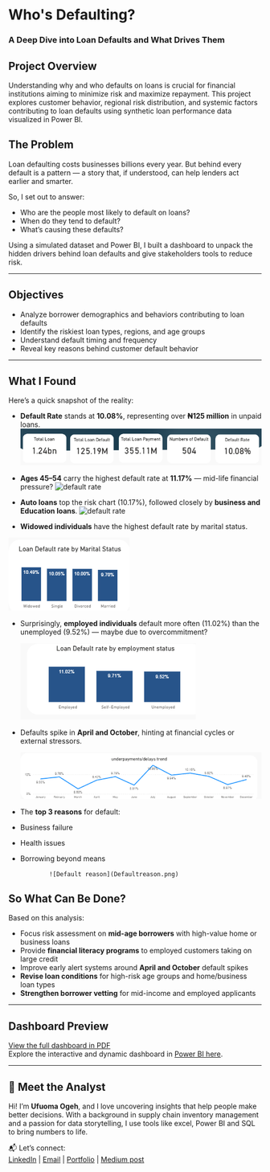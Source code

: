#  Who's Defaulting?  
### A Deep Dive into Loan Defaults and What Drives Them

## Project Overview
Understanding why and who defaults on loans is crucial for financial institutions aiming to minimize risk and maximize repayment. This project explores customer behavior, regional risk distribution, and systemic factors contributing to loan defaults using synthetic loan performance data visualized in Power BI.

##  The Problem

Loan defaulting costs businesses billions every year. But behind every default is a pattern — a story that, if understood, can help lenders act earlier and smarter.  

So, I set out to answer:
- Who are the people most likely to default on loans?
- When do they tend to default?
- What’s causing these defaults?

Using a simulated dataset and Power BI, I built a dashboard to unpack the hidden drivers behind loan defaults and give stakeholders tools to reduce risk.

---

##  Objectives

- Analyze borrower demographics and behaviors contributing to loan defaults  
- Identify the riskiest loan types, regions, and age groups  
- Understand default timing and frequency  
- Reveal key reasons behind customer default behavior

---

##  What I Found

Here’s a quick snapshot of the reality:

-  **Default Rate** stands at **10.08%**, representing over **₦125 million** in unpaid loans.
  ![KPI](kpi.png)

-  **Ages 45–54** carry the highest default rate at **11.17%** — mid-life financial pressure?
  ![default rate](Defaul_by_age.png)

-  **Auto loans** top the risk chart (10.17%), followed closely by **business and Education loans**.
       ![default rate](Defaulbylt.png)    

-  **Widowed individuals** have the highest default rate by marital status.
  
  ![default](Defaultms.png)

-  Surprisingly, **employed individuals** default more often (11.02%) than the unemployed (9.52%) — maybe due to overcommitment?
  
   ![default](Defaultes.png)

-  Defaults spike in **April and October**, hinting at financial cycles or external stressors.

   ![Default trend](Defaulttrend.png)


-  The **top 3 reasons** for default:  
  - Business failure  
  - Health issues
  - Borrowing beyond means

                ![Default reason](Defaultreason.png)

##  So What Can Be Done?

Based on this analysis:
-  Focus risk assessment on **mid-age borrowers** with high-value home or business loans
-  Provide **financial literacy programs** to employed customers taking on large credit
-  Improve early alert systems around **April and October** default spikes
-  **Revise loan conditions** for high-risk age groups and home/business loan types
-  **Strengthen borrower vetting** for mid-income and employed applicants 

 ---

 
##  Dashboard Preview

 [View the full dashboard in PDF](./Loan%20Default%20dashboard.pdf)  
 Explore the interactive and dynamic dashboard in [Power BI here](https://app.powerbi.com/view?r=eyJrIjoiMmM2NTE1YjYtNjdlMC00NDQxLWIzMzUtOTJmZDQ3MGZhNmI4IiwidCI6IjJjZDk3YzU4LTY0ODAtNDEzYS1hNjMyLWI1OTNiMDZkZjgyOCJ9).
 


---
## 👋 Meet the Analyst

Hi! I’m **Ufuoma Ogeh**, and I love uncovering insights that help people make better decisions. With a background in supply chain inventory management and a passion for data storytelling, I use tools like excel, Power BI and SQL to bring numbers to life.  

📬 Let’s connect:  
[LinkedIn](https://www.linkedin.com/in/uogeh/) | [Email](ufuomaogeh@yahoo.com) | [Portfolio](https://uogeh.github.io/Ufuomaportfolio/) | [Medium post](https://medium.com/@ogehufuoma)
